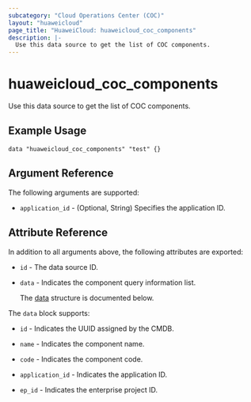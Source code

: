 ```yaml
---
subcategory: "Cloud Operations Center (COC)"
layout: "huaweicloud"
page_title: "HuaweiCloud: huaweicloud_coc_components"
description: |-
  Use this data source to get the list of COC components.
---
```


# huaweicloud_coc_components

Use this data source to get the list of COC components.

## Example Usage

```hcl
data "huaweicloud_coc_components" "test" {}
```

## Argument Reference

The following arguments are supported:

* `application_id` - (Optional, String) Specifies the application ID.

## Attribute Reference

In addition to all arguments above, the following attributes are exported:

* `id` - The data source ID.

* `data` - Indicates the component query information list.

  The [data](#data_struct) structure is documented below.

<a name="data_struct"></a>
The `data` block supports:

* `id` - Indicates the UUID assigned by the CMDB.

* `name` - Indicates the component name.

* `code` - Indicates the component code.

* `application_id` - Indicates the application ID.

* `ep_id` - Indicates the enterprise project ID.
